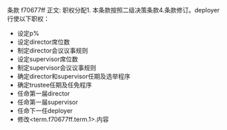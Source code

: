 条款 f70677ff 正文:
职权分配1. 本条款按照二级决策条款4.条款修订。deployer行使以下职权：
  - 设定p%
  - 设定director席位数
  - 制定director会议议事规则
  - 设定supervisor席位数
  - 制定supervisor会议议事规则
  - 确定director和supervisor任期及选举程序
  - 确定trustee任期及任免程序
  - 任命第一届director
  - 任命第一届supervisor
  - 任命下一任deployer
  - 修改<term.f70677ff.term.1>.内容
